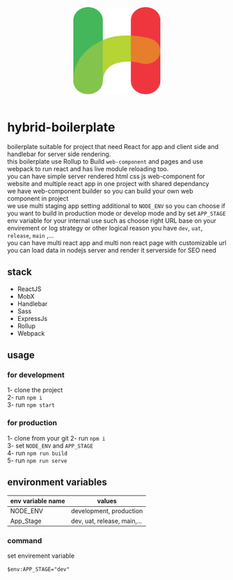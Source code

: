 <div align="center">
  <a href="">
    <img width="200" height="200" src="https://raw.githubusercontent.com/javadbat/hybrid-boilerplate/45321137ccab9ed26fe209d5b525d5796f799735/App/Assets/Images/logo.svg">
  </a>
  <br>
  <br>
</div>

# hybrid-boilerplate
boilerplate suitable for project that need React for app and client side and handlebar for server side rendering.    
this boilerplate use Rollup to Build `web-component` and pages and use webpack to run react and has live module reloading too.    
you can have simple server rendered html css js web-component for website and multiple react app in one project with shared dependancy    
we have web-component builder so you can build your own web component in project    
we use multi staging app setting additional to `NODE_ENV` so you can choose if you want to build in production mode or develop mode and by set `APP_STAGE` env variable for your internal use such as choose right URL base on your envirement or log strategy or other logical reason you have `dev`, `uat`, `release`, `main` ,...    
you can have multi react app and multi non react page with customizable url    
you can load data in nodejs server and render it serverside for SEO need    

## stack
- ReactJS
- MobX
- Handlebar
- Sass
- ExpressJs
- Rollup
- Webpack
## usage
 ### for development 
 1- clone the project    
 2- run `npm i`    
 3- run `npm start`    
 ### for production     
 1- clone from your git
 2- run `npm i`    
 3- set `NODE_ENV` and `APP_STAGE`    
 4- run `npm run build`    
 5- run `npm run serve`

## environment variables
| env variable name| values                      |
| -------------    | -------------               |
| NODE_ENV         | development, production     |
| App_Stage        | dev, uat, release, main,... |

### command

set envirement variable
```
$env:APP_STAGE="dev"

``` 

